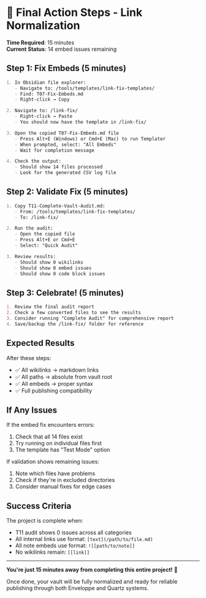 # 🎯 Final Action Steps - Link Normalization

**Time Required**: 15 minutes  
**Current Status**: 14 embed issues remaining

## Step 1: Fix Embeds (5 minutes)

```markdown
1. In Obsidian file explorer:
   - Navigate to: /tools/templates/link-fix-templates/
   - Find: T07-Fix-Embeds.md
   - Right-click → Copy

2. Navigate to: /link-fix/
   - Right-click → Paste
   - You should now have the template in /link-fix/

3. Open the copied T07-Fix-Embeds.md file
   - Press Alt+E (Windows) or Cmd+E (Mac) to run Templater
   - When prompted, select: "All Embeds"
   - Wait for completion message

4. Check the output:
   - Should show 14 files processed
   - Look for the generated CSV log file
```

## Step 2: Validate Fix (5 minutes)

```markdown
1. Copy T11-Complete-Vault-Audit.md:
   - From: /tools/templates/link-fix-templates/
   - To: /link-fix/

2. Run the audit:
   - Open the copied file
   - Press Alt+E or Cmd+E
   - Select: "Quick Audit"

3. Review results:
   - Should show 0 wikilinks
   - Should show 0 embed issues
   - Should show 0 code block issues
```

## Step 3: Celebrate! (5 minutes)

```markdown
1. Review the final audit report
2. Check a few converted files to see the results
3. Consider running "Complete Audit" for comprehensive report
4. Save/backup the /link-fix/ folder for reference
```

## Expected Results

After these steps:
- ✅ All wikilinks → markdown links
- ✅ All paths → absolute from vault root
- ✅ All embeds → proper syntax
- ✅ Full publishing compatibility

## If Any Issues

If the embed fix encounters errors:
1. Check that all 14 files exist
2. Try running on individual files first
3. The template has "Test Mode" option

If validation shows remaining issues:
1. Note which files have problems
2. Check if they're in excluded directories
3. Consider manual fixes for edge cases

## Success Criteria

The project is complete when:
- T11 audit shows 0 issues across all categories
- All internal links use format: `[text](/path/to/file.md)`
- All note embeds use format: `![[path/to/note]]`
- No wikilinks remain: `[[link]]`

---

**You're just 15 minutes away from completing this entire project!** 🚀

Once done, your vault will be fully normalized and ready for reliable publishing through both Enveloppe and Quartz systems.